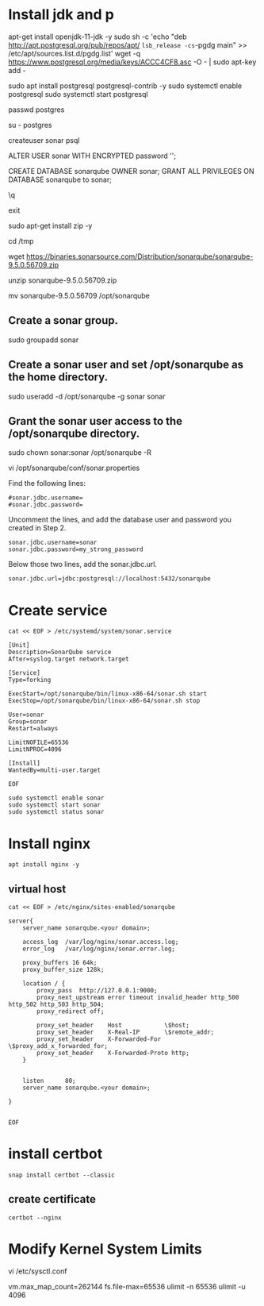 # Install jdk and p
apt-get install openjdk-11-jdk -y
sudo sh -c 'echo "deb http://apt.postgresql.org/pub/repos/apt/ `lsb_release -cs`-pgdg main" >> /etc/apt/sources.list.d/pgdg.list'
wget -q https://www.postgresql.org/media/keys/ACCC4CF8.asc -O - | sudo apt-key add -

sudo apt install postgresql postgresql-contrib -y
sudo systemctl enable postgresql
sudo systemctl start postgresql

passwd postgres

su - postgres

createuser sonar
psql

ALTER USER sonar WITH ENCRYPTED password '<your password>';

CREATE DATABASE sonarqube OWNER sonar;
GRANT ALL PRIVILEGES ON DATABASE sonarqube to sonar;

\q

exit

sudo apt-get install zip -y

cd /tmp

wget https://binaries.sonarsource.com/Distribution/sonarqube/sonarqube-9.5.0.56709.zip

unzip sonarqube-9.5.0.56709.zip

mv sonarqube-9.5.0.56709 /opt/sonarqube

## Create a sonar group.

sudo groupadd sonar

## Create a sonar user and set /opt/sonarqube as the home directory.

sudo useradd -d /opt/sonarqube -g sonar sonar

## Grant the sonar user access to the /opt/sonarqube directory.

sudo chown sonar:sonar /opt/sonarqube -R

vi /opt/sonarqube/conf/sonar.properties

Find the following lines:

```
#sonar.jdbc.username=
#sonar.jdbc.password=
```

Uncomment the lines, and add the database user and password you created in Step 2.

```
sonar.jdbc.username=sonar
sonar.jdbc.password=my_strong_password
```

Below those two lines, add the sonar.jdbc.url.

```
sonar.jdbc.url=jdbc:postgresql://localhost:5432/sonarqube
```

# Create service
```
cat << EOF > /etc/systemd/system/sonar.service

[Unit]
Description=SonarQube service
After=syslog.target network.target

[Service]
Type=forking

ExecStart=/opt/sonarqube/bin/linux-x86-64/sonar.sh start
ExecStop=/opt/sonarqube/bin/linux-x86-64/sonar.sh stop

User=sonar
Group=sonar
Restart=always

LimitNOFILE=65536
LimitNPROC=4096

[Install]
WantedBy=multi-user.target

EOF
```

```
sudo systemctl enable sonar
sudo systemctl start sonar
sudo systemctl status sonar
```
# Install nginx 
```
apt install nginx -y
```
## virtual host

```
cat << EOF > /etc/nginx/sites-enabled/sonarqube

server{
    server_name sonarqube.<your domain>;

    access_log  /var/log/nginx/sonar.access.log;
    error_log   /var/log/nginx/sonar.error.log;

    proxy_buffers 16 64k;
    proxy_buffer_size 128k;

    location / {
        proxy_pass  http://127.0.0.1:9000;
        proxy_next_upstream error timeout invalid_header http_500 http_502 http_503 http_504;
        proxy_redirect off;

        proxy_set_header    Host            \$host;
        proxy_set_header    X-Real-IP       \$remote_addr;
        proxy_set_header    X-Forwarded-For \$proxy_add_x_forwarded_for;
        proxy_set_header    X-Forwarded-Proto http;
    }


    listen      80;
    server_name sonarqube.<your domain>;

}


EOF
```
# install certbot

```
snap install certbot --classic
```
## create certificate

```
certbot --nginx
```

# Modify Kernel System Limits

 vi /etc/sysctl.conf

vm.max_map_count=262144
fs.file-max=65536
ulimit -n 65536
ulimit -u 4096
